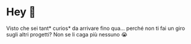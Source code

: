# Hey 👋
Visto che sei tant* curios* da arrivare fino qua... perché non ti fai un giro sugli altri progetti? Non se li caga più nessuno 😭
